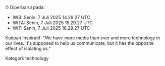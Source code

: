 ⏰ Diperbarui pada:
- WIB: Senin, 7 Juli 2025 14.29.27 UTC
- WITA: Senin, 7 Juli 2025 15.29.27 UTC
- WIT: Senin, 7 Juli 2025 16.29.27 UTC

Kutipan Inspiratif:
"We have more media than ever and more technology in our lives. It's supposed to help us communicate, but it has the opposite effect of isolating us."


Kategori: technology

